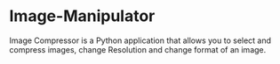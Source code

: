 # Image-Manipulator
Image Compressor is a Python application that allows you to select and compress images, change Resolution and change format of an image.

